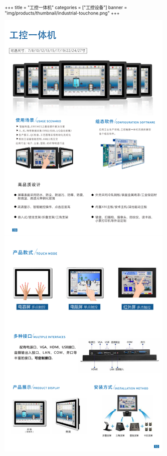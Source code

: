 +++
title = "工控一体机"
categories = ["工控设备"]
banner = "img/products/thumbnail/industrial-touchone.png"
+++

![alt](16.png)
![alt](17.png)
